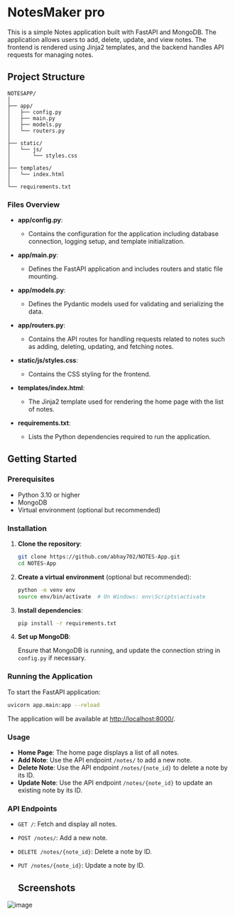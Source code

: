 

# NotesMaker pro

This is a simple Notes application built with FastAPI and MongoDB. The application allows users to add, delete, update, and view notes. The frontend is rendered using Jinja2 templates, and the backend handles API requests for managing notes.

## Project Structure

```
NOTESAPP/
│
├── app/
│   ├── config.py
│   ├── main.py
│   ├── models.py
│   └── routers.py
│
├── static/
│   └── js/
│       └── styles.css
│
├── templates/
│   └── index.html
│
└── requirements.txt
```

### Files Overview

- **app/config.py**: 
  - Contains the configuration for the application including database connection, logging setup, and template initialization.

- **app/main.py**: 
  - Defines the FastAPI application and includes routers and static file mounting.

- **app/models.py**: 
  - Defines the Pydantic models used for validating and serializing the data.

- **app/routers.py**: 
  - Contains the API routes for handling requests related to notes such as adding, deleting, updating, and fetching notes.

- **static/js/styles.css**: 
  - Contains the CSS styling for the frontend.

- **templates/index.html**: 
  - The Jinja2 template used for rendering the home page with the list of notes.

- **requirements.txt**: 
  - Lists the Python dependencies required to run the application.

## Getting Started

### Prerequisites

- Python 3.10 or higher
- MongoDB
- Virtual environment (optional but recommended)

### Installation

1. **Clone the repository**:

   ```bash
   git clone https://github.com/abhay702/NOTES-App.git
   cd NOTES-App
   ```

2. **Create a virtual environment** (optional but recommended):

   ```bash
   python -m venv env
   source env/bin/activate  # On Windows: env\Scripts\activate
   ```

3. **Install dependencies**:

   ```bash
   pip install -r requirements.txt
   ```

4. **Set up MongoDB**:

   Ensure that MongoDB is running, and update the connection string in `config.py` if necessary.

### Running the Application

To start the FastAPI application:

```bash
uvicorn app.main:app --reload
```

The application will be available at [http://localhost:8000/](http://localhost:8000/).

### Usage

- **Home Page**: The home page displays a list of all notes.
- **Add Note**: Use the API endpoint `/notes/` to add a new note.
- **Delete Note**: Use the API endpoint `/notes/{note_id}` to delete a note by its ID.
- **Update Note**: Use the API endpoint `/notes/{note_id}` to update an existing note by its ID.

### API Endpoints

- `GET /`: Fetch and display all notes.
- `POST /notes/`: Add a new note.
- `DELETE /notes/{note_id}`: Delete a note by ID.
- `PUT /notes/{note_id}`: Update a note by ID.

  ## Screenshots

![image](https://github.com/user-attachments/assets/6ee1cd3d-fc07-4e0a-8e2d-3c439fc6ffd0)


